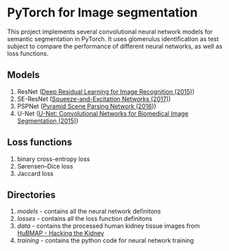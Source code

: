 # PyTorch for Image segmentation
 This project implements several convolutional neural network models for semantic segmentation in PyTorch. It uses glomerulus identification as test subject to compare the performance of different neural networks, as well as loss functions.

## Models
 1. ResNet ([Deep Residual Learning for Image Recognition (2015)](https://arxiv.org/abs/1512.03385))
 2. SE-ResNet ([Squeeze-and-Excitation Networks (2017)](https://arxiv.org/abs/1709.01507))
 3. PSPNet ([Pyramid Scene Parsing Network (2016)](https://arxiv.org/abs/1612.01105))
 4. U-Net ([U-Net: Convolutional Networks for Biomedical Image Segmentation (2015)](https://arxiv.org/abs/1505.04597))

## Loss functions
 1. binary cross-entropy loss
 2. Sørensen–Dice loss
 3. Jaccard loss

## Directories
 1. *models* - contains all the neural network definitons
 2. *losses* - contains all the loss function definitons
 3. *data* - contains the processed human kidney tissue images from [HuBMAP - Hacking the Kidney](https://www.kaggle.com/c/hubmap-kidney-segmentation/data)
 4. *training* - contains the python code for neural network training
